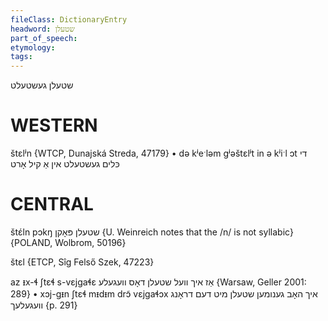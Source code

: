 ```yaml
---
fileClass: DictionaryEntry
headword: שטעלן
part_of_speech: 
etymology: 
tags: 
---
```

שטעלן
געשטעלט

WESTERN
========

štɛlʲn {WTCP, Dunajská Streda, 47179}
	•	də kʲeˑləm gʲəštɛlʲt in ə kʲiˑl ɔt די כּלים געשטעלט אין אַ קיל אָרט

CENTRAL
========

štɛ́ln pɔkŋ שטעלן פּאָקן {U. Weinreich notes that the /n/ is not syllabic} {POLAND, Wolbrom, 50196}

štɛl {ETCP, Sîg Felső Szek, 47223}

az ᵻx-ɬ ʃtɛɬ s-vɛjgaɬɛ אַז איך וועל שטעלן דאָס וועגעלע {Warsaw, Geller 2001: 289}
	•	xɔj-gᵻn ʃtɛɬ mᵻdᵻm drɔ̃ vɛjgaɬɔx איך האָב גענומען שטעלן מיט דעם דראָנג וועגעלעך {p. 291}